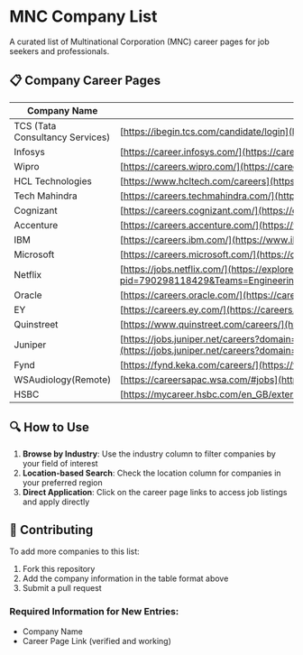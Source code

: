 # MNC Company List

A curated list of Multinational Corporation (MNC) career pages for job seekers and professionals.

## 📋 Company Career Pages

| Company Name                    | Career Page Link                                                                  
| ------------------------------- | --------------------------------------------------------------------------------  
| TCS (Tata Consultancy Services) | [https://ibegin.tcs.com/candidate/login](https://ibegin.tcs.com/candidate/login)    
| Infosys                         | [https://career.infosys.com/](https://career.infosys.com/)                       
| Wipro                           | [https://careers.wipro.com/](https://careers.wipro.com/)                        
| HCL Technologies                | [https://www.hcltech.com/careers](https://www.hcltech.com/careers/opportunities) 
| Tech Mahindra                   | [https://careers.techmahindra.com/](https://careers.techmahindra.com/)          
| Cognizant                       | [https://careers.cognizant.com/](https://careers.cognizant.com/)                 
| Accenture                       | [https://careers.accenture.com/](https://www.accenture.com/in-en/careers/jobsearch) 
| IBM                             | [https://careers.ibm.com/](https://www.ibm.com/in-en/careers)                    
| Microsoft                       | [https://careers.microsoft.com/](https://careers.microsoft.com/)                
| Netflix                         | [https://jobs.netflix.com/](https://explore.jobs.netflix.net/careers?pid=790298118429&Teams=Engineering&Teams=Engineering%20Operations&domain=netflix.com&sort_by=relevance)                      
| Oracle                          | [https://careers.oracle.com/](https://careers.oracle.com/)                      
| EY                              | [https://careers.ey.com/](https://careers.ey.com/)                               
| Quinstreet                               | [https://www.quinstreet.com/careers/](https://www.quinstreet.com/careers/)    
| Juniper                               | [https://jobs.juniper.net/careers?domain=juniper.net&hl=&start=0&pid=893381453774&sort_by=match](https://jobs.juniper.net/careers?domain=juniper.net&hl=&start=0&pid=893381453774&sort_by=match)   
| Fynd                              | [https://fynd.keka.com/careers/](https://fynd.keka.com/careers/) 
| WSAudiology(Remote)                              | [https://careersapac.wsa.com/#jobs](https://careersapac.wsa.com/#jobs) 
| HSBC                              | [https://mycareer.hsbc.com/en_GB/external/SearchJobs](https://mycareer.hsbc.com/en_GB/external/SearchJobs) 


## 🔍 How to Use

1. **Browse by Industry**: Use the industry column to filter companies by your field of interest
2. **Location-based Search**: Check the location column for companies in your preferred region
3. **Direct Application**: Click on the career page links to access job listings and apply directly

## 📝 Contributing

To add more companies to this list:

1. Fork this repository
2. Add the company information in the table format above
3. Submit a pull request

### Required Information for New Entries:

- Company Name
- Career Page Link (verified and working)

